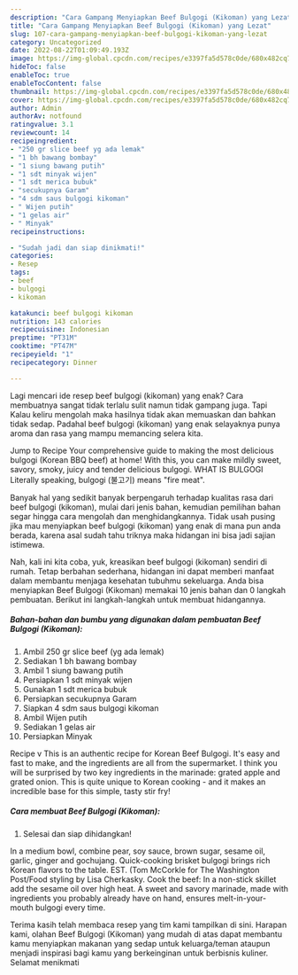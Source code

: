 ```yaml
---
description: "Cara Gampang Menyiapkan Beef Bulgogi (Kikoman) yang Lezat"
title: "Cara Gampang Menyiapkan Beef Bulgogi (Kikoman) yang Lezat"
slug: 107-cara-gampang-menyiapkan-beef-bulgogi-kikoman-yang-lezat
category: Uncategorized
date: 2022-08-22T01:09:49.193Z
image: https://img-global.cpcdn.com/recipes/e3397fa5d578c0de/680x482cq70/beef-bulgogi-kikoman-foto-resep-utama.jpg
hideToc: false
enableToc: true
enableTocContent: false
thumbnail: https://img-global.cpcdn.com/recipes/e3397fa5d578c0de/680x482cq70/beef-bulgogi-kikoman-foto-resep-utama.jpg
cover: https://img-global.cpcdn.com/recipes/e3397fa5d578c0de/680x482cq70/beef-bulgogi-kikoman-foto-resep-utama.jpg
author: Admin
authorAv: notfound
ratingvalue: 3.1
reviewcount: 14
recipeingredient:
- "250 gr slice beef yg ada lemak"
- "1 bh bawang bombay"
- "1 siung bawang putih"
- "1 sdt minyak wijen"
- "1 sdt merica bubuk"
- "secukupnya Garam"
- "4 sdm saus bulgogi kikoman"
- " Wijen putih"
- "1 gelas air"
- " Minyak"
recipeinstructions:

- "Sudah jadi dan siap dinikmati!"
categories:
- Resep
tags:
- beef
- bulgogi
- kikoman

katakunci: beef bulgogi kikoman 
nutrition: 143 calories
recipecuisine: Indonesian
preptime: "PT31M"
cooktime: "PT47M"
recipeyield: "1"
recipecategory: Dinner

---
```



Lagi mencari ide resep beef bulgogi (kikoman) yang enak? Cara membuatnya sangat tidak terlalu sulit namun tidak gampang juga. Tapi Kalau keliru mengolah maka hasilnya tidak akan memuaskan dan bahkan tidak sedap. Padahal beef bulgogi (kikoman) yang enak selayaknya punya aroma dan rasa yang mampu memancing selera kita.


Jump to Recipe Your comprehensive guide to making the most delicious bulgogi (Korean BBQ beef) at home! With this, you can make mildly sweet, savory, smoky, juicy and tender delicious bulgogi. WHAT IS BULGOGI Literally speaking, bulgogi (불고기) means &#34;fire meat&#34;.

Banyak hal yang sedikit banyak berpengaruh terhadap kualitas rasa dari beef bulgogi (kikoman), mulai dari jenis bahan, kemudian pemilihan bahan segar hingga cara mengolah dan menghidangkannya. Tidak usah pusing jika mau menyiapkan beef bulgogi (kikoman) yang enak di mana pun anda berada, karena asal sudah tahu triknya maka hidangan ini bisa jadi sajian istimewa.


Nah, kali ini kita coba, yuk, kreasikan beef bulgogi (kikoman) sendiri di rumah. Tetap berbahan sederhana, hidangan ini dapat memberi manfaat dalam membantu menjaga kesehatan tubuhmu sekeluarga. Anda bisa menyiapkan Beef Bulgogi (Kikoman) memakai 10 jenis bahan dan 0 langkah pembuatan. Berikut ini langkah-langkah untuk membuat hidangannya.

<!--inarticleads1-->

##### Bahan-bahan dan bumbu yang digunakan dalam pembuatan Beef Bulgogi (Kikoman):

1. Ambil 250 gr slice beef (yg ada lemak)
1. Sediakan 1 bh bawang bombay
1. Ambil 1 siung bawang putih
1. Persiapkan 1 sdt minyak wijen
1. Gunakan 1 sdt merica bubuk
1. Persiapkan secukupnya Garam
1. Siapkan 4 sdm saus bulgogi kikoman
1. Ambil  Wijen putih
1. Sediakan 1 gelas air
1. Persiapkan  Minyak


Recipe v This is an authentic recipe for Korean Beef Bulgogi. It&#39;s easy and fast to make, and the ingredients are all from the supermarket. I think you will be surprised by two key ingredients in the marinade: grated apple and grated onion. This is quite unique to Korean cooking - and it makes an incredible base for this simple, tasty stir fry! 

<!--inarticleads2-->

##### Cara membuat Beef Bulgogi (Kikoman):


1. Selesai dan siap dihidangkan!

In a medium bowl, combine pear, soy sauce, brown sugar, sesame oil, garlic, ginger and gochujang. Quick-cooking brisket bulgogi brings rich Korean flavors to the table. EST. (Tom McCorkle for The Washington Post/Food styling by Lisa Cherkasky. Cook the beef: In a non-stick skillet add the sesame oil over high heat. A sweet and savory marinade, made with ingredients you probably already have on hand, ensures melt-in-your-mouth bulgogi every time. 

Terima kasih telah membaca resep yang tim kami tampilkan di sini. Harapan kami, olahan Beef Bulgogi (Kikoman) yang mudah di atas dapat membantu kamu menyiapkan makanan yang sedap untuk keluarga/teman ataupun menjadi inspirasi bagi kamu yang berkeinginan untuk berbisnis kuliner. Selamat menikmati
